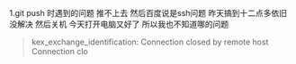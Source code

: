 1.git push 时遇到的问题 推不上去 然后百度说是ssh问题 昨天搞到十二点多依旧没解决 然后关机 今天打开电脑又好了 所以我也不知道哪的问题
> kex_exchange_identification: Connection closed by remote host Connection clo